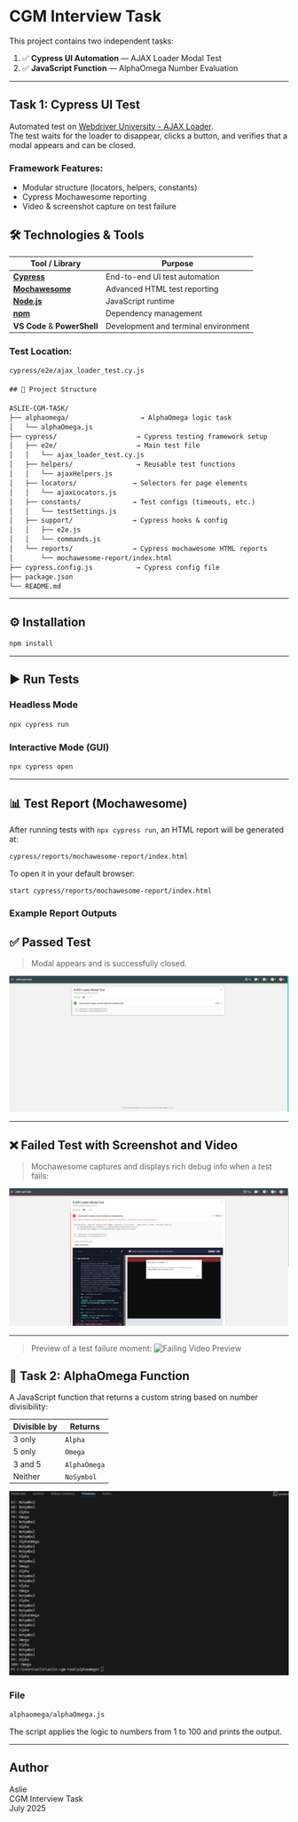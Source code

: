 #  CGM Interview Task

This project contains two independent tasks:

1. ✅ **Cypress UI Automation** — AJAX Loader Modal Test  
2. ✅ **JavaScript Function** — AlphaOmega Number Evaluation

---

## Task 1: Cypress UI Test

Automated test on [Webdriver University - AJAX Loader](https://webdriveruniversity.com/Ajax-Loader/index.html).  
The test waits for the loader to disappear, clicks a button, and verifies that a modal appears and can be closed.

### Framework Features:
- Modular structure (locators, helpers, constants)
- Cypress Mochawesome reporting
- Video & screenshot capture on test failure

## 🛠️ Technologies & Tools

| Tool / Library                | Purpose                                 |
|------------------------------|-----------------------------------------|
| [**Cypress**](https://www.cypress.io/)           | End-to-end UI test automation          |
| [**Mochawesome**](https://www.npmjs.com/package/mochawesome)       | Advanced HTML test reporting           |
| [**Node.js**](https://nodejs.org/)              | JavaScript runtime                     |
| [**npm**](https://www.npmjs.com/)               | Dependency management                  |
| **VS Code** & **PowerShell** | Development and terminal environment   |

### Test Location:

```txt
cypress/e2e/ajax_loader_test.cy.js

## 📁 Project Structure

ASLIE-CGM-TASK/
├── alphaomega/                  → AlphaOmega logic task
│   └── alphaOmega.js
├── cypress/                    → Cypress testing framework setup
│   ├── e2e/                    → Main test file
│   │   └── ajax_loader_test.cy.js
│   ├── helpers/                → Reusable test functions
│   │   └── ajaxHelpers.js
│   ├── locators/              → Selectors for page elements
│   │   └── ajaxLocators.js
│   ├── constants/             → Test configs (timeouts, etc.)
│   │   └── testSettings.js
│   ├── support/               → Cypress hooks & config
│   │   ├── e2e.js
│   │   └── commands.js
│   └── reports/               → Cypress mochawesome HTML reports
│       └── mochawesome-report/index.html
├── cypress.config.js           → Cypress config file
├── package.json
└── README.md
```

---

## ⚙️ Installation

```bash
npm install
```

---

## ▶️ Run Tests

### Headless Mode

```bash
npx cypress run
```

### Interactive Mode (GUI)

```bash
npx cypress open
```

---

## 📊 Test Report (Mochawesome)

After running tests with `npx cypress run`, an HTML report will be generated at:

```txt
cypress/reports/mochawesome-report/index.html
```

To open it in your default browser:

```bash
start cypress/reports/mochawesome-report/index.html
```

### Example Report Outputs

## ✅ Passed Test

> Modal appears and is successfully closed.

![Passing Screenshot](./cypress/assets/pass-screenshot.png)

---

## ❌  Failed Test with Screenshot and Video

> Mochawesome captures and displays rich debug info when a test fails:

![Failing Screenshot](./cypress/assets/fail-screenshot.png)

---

> Preview of a test failure moment:
![Failing Video Preview](./cypress/assets/fail-video-preview.gif)



## 🧠 Task 2: AlphaOmega Function

A JavaScript function that returns a custom string based on number divisibility:

| Divisible by | Returns       |
|--------------|----------------|
| 3 only       | `Alpha`       |
| 5 only       | `Omega`       |
| 3 and 5      | `AlphaOmega`  |
| Neither      | `NoSymbol`    |


![ AlphaOmega Function Screenshot](./cypress/assets/alpha-omega-function.png)

### File

```txt
alphaomega/alphaOmega.js
```

The script applies the logic to numbers from 1 to 100 and prints the output.

---

## Author

Aslie  
CGM Interview Task  
July 2025
